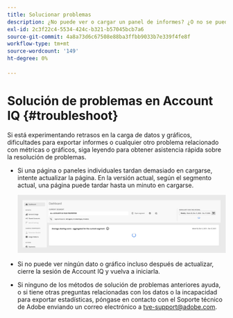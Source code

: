 ```yaml
---
title: Solucionar problemas
description: ¿No puede ver o cargar un panel de informes? ¿O no se puede exportar un informe? Obtenga información sobre cómo resolver los problemas más comunes del producto.
exl-id: 2c3f22c4-5534-424c-b321-b57045bcb7a6
source-git-commit: 4a8a73d6c67508e88ba3ffbb9033b7e339f4fe8f
workflow-type: tm+mt
source-wordcount: '149'
ht-degree: 0%

---
```


# Solución de problemas en Account IQ {#troubleshoot}

Si está experimentando retrasos en la carga de datos y gráficos, dificultades para exportar informes o cualquier otro problema relacionado con métricas o gráficos, siga leyendo para obtener asistencia rápida sobre la resolución de problemas.

* Si una página o paneles individuales tardan demasiado en cargarse, intente actualizar la página. En la versión actual, según el segmento actual, una página puede tardar hasta un minuto en cargarse.

  ![](assets/troubleshoot.png)

* Si no puede ver ningún dato o gráfico incluso después de actualizar, cierre la sesión de Account IQ y vuelva a iniciarla.

* Si ninguno de los métodos de solución de problemas anteriores ayuda, o si tiene otras preguntas relacionadas con los datos o la incapacidad para exportar estadísticas, póngase en contacto con el Soporte técnico de Adobe enviando un correo electrónico a <tve-support@adobe.com>.
